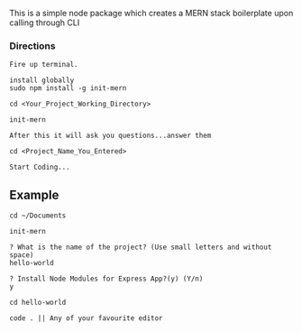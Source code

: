This is a simple node package which creates a MERN stack boilerplate upon calling through CLI

### Directions
    Fire up terminal.

    install globally
    sudo npm install -g init-mern

    cd <Your_Project_Working_Directory>

    init-mern

    After this it will ask you questions...answer them

    cd <Project_Name_You_Entered>

    Start Coding...

## Example
    cd ~/Documents
    
    init-mern
    
    ? What is the name of the project? (Use small letters and without space) 
    hello-world
    
    ? Install Node Modules for Express App?(y) (Y/n)
    y

    cd hello-world

    code . || Any of your favourite editor

